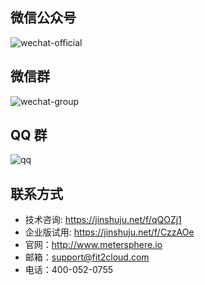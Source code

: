 ## 微信公众号

![wechat-official](../img/wechat-official.jpg)

## 微信群

![wechat-group](../img/wechat-group.png)

## QQ 群

![qq](../img/qq-group.png)

## 联系方式

- 技术咨询: https://jinshuju.net/f/qQOZj1
- 企业版试用: https://jinshuju.net/f/CzzAOe
- 官网：http://www.metersphere.io
- 邮箱：support@fit2cloud.com
- 电话：400-052-0755



[jinshuju]: https://jinshuju.net/f/qQOZj1
[metersphere]: https://github.com/metersphere/metersphere
[metersphere stars]: https://img.shields.io/github/stars/metersphere/metersphere.svg
